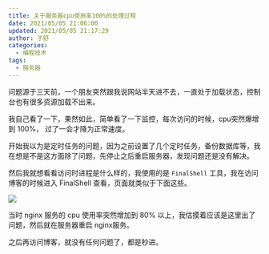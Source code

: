 ```yaml
---
title: 关于服务器cpu使用率100%的处理过程
date: 2021/05/05 21:06:00
updated: 2021/05/05 21:17:29
author: 子舒
categories: 
  - 编程技术
tags: 
  - 服务器
---
```



问题源于三天前，一个朋友突然跟我说网站半天进不去，一直处于加载状态，控制台也有很多资源加载不出来。

我自己看了一下，果然如此，简单看了一下监控，每次访问的时候，cpu突然爆增到 100%， 过了一会才降为正常速度。

开始我以为是定时任务的问题，因为之前设置了几个定时任务，备份数据库等，我在想是不是这方面除了问题，先停止之后重启服务器，发现问题还是没有解决。

然后我就想看看访问时进程是什么样的，我使用的是 `FinalShell` 工具，我在访问博客的时候进入 FinalShell 查看，页面就类似于下面这些。

![](https://cdn.jsdelivr.net/gh/shuxhan/pic-cdn@04634fe8aa06a16f74a0c224dd10d0fe92993db9/2021/05/05/0ec62c369e7536a1492bb435bd46dfd6.png)

当时 nginx 服务的 cpu 使用率突然增加到 80% 以上，我估摸着应该是这里出了问题，然后就在服务器重启 nginx服务。

之后再访问博客，就没有任何问题了，都是秒进。